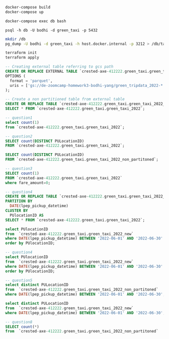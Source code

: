 <!-- ```bash
for month in {01..12}; do
    curl -O "https://d37ci6vzurychx.cloudfront.net/trip-data/green_tripdata_2022-${month}.parquet"
done
``` -->

<!-- ```bash
docker build -t homework3 .  
``` -->

<!-- ```bash
docker run -d --name database homework3
docker run --name database -d homework3
docker exec -it database psql -U postgres
``` -->

```bash
docker-compose build
docker-compose up
```

```bash
docker-compose exec db bash 
```

```bash(in container)
psql -h db -U bodhi -d green_taxi -p 5432
```

```bash
mkdir /db
pg_dump -U bodhi -d green_taxi -h host.docker.internal -p 3212 > /db/table.sql
```


```bash
terraform init
terraform apply
```

```sql
-- Creating external table referring to gcs path
CREATE OR REPLACE EXTERNAL TABLE `crested-axe-412222.green_taxi.green_taxi_2022`
OPTIONS (
  format = 'parquet',
  uris = ['gs://de-zoomcamp-homework3-bodhi-yang/green_tripdata_2022-*.parquet']
);

-- Create a non partitioned table from external table
CREATE OR REPLACE TABLE `crested-axe-412222.green_taxi.green_taxi_2022_non_partitoned` AS
SELECT * FROM `crested-axe-412222.green_taxi.green_taxi_2022`;

-- question1
select count(1)
from `crested-axe-412222.green_taxi.green_taxi_2022`;

-- question2
SELECT count(DISTINCT PULocationID)
FROM `crested-axe-412222.green_taxi.green_taxi_2022`;

SELECT count(DISTINCT PULocationID)
FROM `crested-axe-412222.green_taxi.green_taxi_2022_non_partitoned`;

-- question3
SELECT count(1)
FROM `crested-axe-412222.green_taxi.green_taxi_2022`
where fare_amount=0;

-- question4
CREATE OR REPLACE TABLE `crested-axe-412222.green_taxi.green_taxi_2022_new`
PARTITION BY
  DATE(lpep_pickup_datetime) 
CLUSTER BY
  PUlocationID AS
SELECT * FROM `crested-axe-412222.green_taxi.green_taxi_2022`;

select PUlocationID
from  `crested-axe-412222.green_taxi.green_taxi_2022_new`
where DATE(lpep_pickup_datetime) BETWEEN '2022-06-01' AND '2022-06-30'
order by PUlocationID;

-- question4
select PUlocationID
from  `crested-axe-412222.green_taxi.green_taxi_2022_new`
where DATE(lpep_pickup_datetime) BETWEEN '2022-06-01' AND '2022-06-30'
order by PUlocationID;

-- question5
select distinct PULocationID
from  `crested-axe-412222.green_taxi.green_taxi_2022_non_partitoned`
where DATE(lpep_pickup_datetime) BETWEEN '2022-06-01' AND '2022-06-30';

select distinct PULocationID
from  `crested-axe-412222.green_taxi.green_taxi_2022_new`
where DATE(lpep_pickup_datetime) BETWEEN '2022-06-01' AND '2022-06-30';

-- question8
SELECT count(*)
from  `crested-axe-412222.green_taxi.green_taxi_2022_non_partitoned`

```
